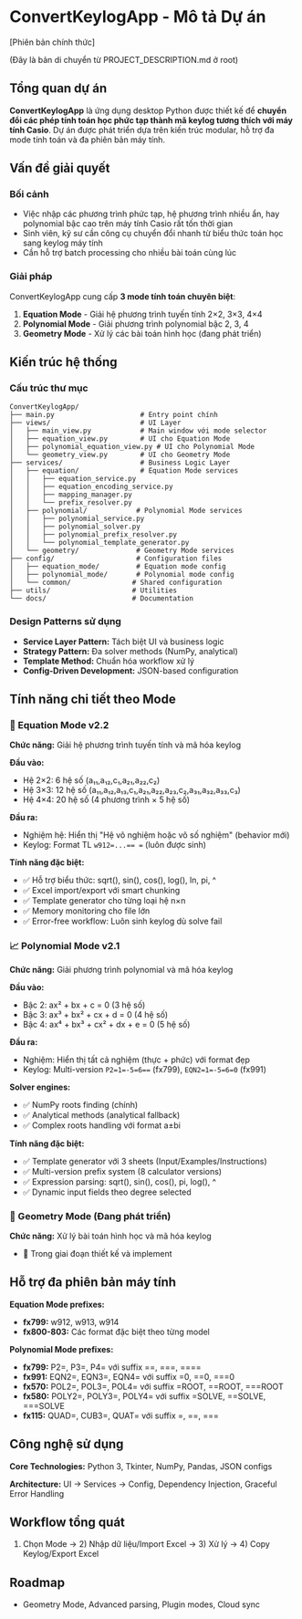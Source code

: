 # ConvertKeylogApp - Mô tả Dự án

[Phiên bản chính thức]

(Đây là bản di chuyển từ PROJECT_DESCRIPTION.md ở root)

## Tổng quan dự án

**ConvertKeylogApp** là ứng dụng desktop Python được thiết kế để **chuyển đổi các phép tính toán học phức tạp thành mã keylog tương thích với máy tính Casio**. Dự án được phát triển dựa trên kiến trúc modular, hỗ trợ đa mode tính toán và đa phiên bản máy tính.

## Vấn đề giải quyết

### Bối cảnh
- Việc nhập các phương trình phức tạp, hệ phương trình nhiều ẩn, hay polynomial bậc cao trên máy tính Casio rất tốn thời gian
- Sinh viên, kỹ sư cần công cụ chuyển đổi nhanh từ biểu thức toán học sang keylog máy tính
- Cần hỗ trợ batch processing cho nhiều bài toán cùng lúc

### Giải pháp
ConvertKeylogApp cung cấp **3 mode tính toán chuyên biệt**:
1. **Equation Mode** - Giải hệ phương trình tuyến tính 2×2, 3×3, 4×4
2. **Polynomial Mode** - Giải phương trình polynomial bậc 2, 3, 4  
3. **Geometry Mode** - Xử lý các bài toán hình học (đang phát triển)

## Kiến trúc hệ thống

### Cấu trúc thư mục
```
ConvertKeylogApp/
├── main.py                     # Entry point chính
├── views/                      # UI Layer
│   ├── main_view.py            # Main window với mode selector
│   ├── equation_view.py        # UI cho Equation Mode
│   ├── polynomial_equation_view.py # UI cho Polynomial Mode
│   └── geometry_view.py        # UI cho Geometry Mode
├── services/                   # Business Logic Layer
│   ├── equation/               # Equation Mode services
│   │   ├── equation_service.py
│   │   ├── equation_encoding_service.py
│   │   ├── mapping_manager.py
│   │   └── prefix_resolver.py
│   ├── polynomial/            # Polynomial Mode services
│   │   ├── polynomial_service.py
│   │   ├── polynomial_solver.py
│   │   ├── polynomial_prefix_resolver.py
│   │   └── polynomial_template_generator.py
│   └── geometry/              # Geometry Mode services
├── config/                    # Configuration files
│   ├── equation_mode/         # Equation mode config
│   ├── polynomial_mode/       # Polynomial mode config
│   └── common/               # Shared configuration
├── utils/                    # Utilities
└── docs/                     # Documentation
```

### Design Patterns sử dụng
- **Service Layer Pattern:** Tách biệt UI và business logic
- **Strategy Pattern:** Đa solver methods (NumPy, analytical)
- **Template Method:** Chuẩn hóa workflow xử lý
- **Config-Driven Development:** JSON-based configuration

## Tính năng chi tiết theo Mode

### 🧠 Equation Mode v2.2
**Chức năng:** Giải hệ phương trình tuyến tính và mã hóa keylog

**Đầu vào:**
- Hệ 2×2: 6 hệ số (a₁₁,a₁₂,c₁,a₂₁,a₂₂,c₂)
- Hệ 3×3: 12 hệ số (a₁₁,a₁₂,a₁₃,c₁,a₂₁,a₂₂,a₂₃,c₂,a₃₁,a₃₂,a₃₃,c₃)
- Hệ 4×4: 20 hệ số (4 phương trình × 5 hệ số)

**Đầu ra:**
- Nghiệm hệ: Hiển thị "Hệ vô nghiệm hoặc vô số nghiệm" (behavior mới)
- Keylog: Format TL `w912=...== =` (luôn được sinh)

**Tính năng đặc biệt:**
- ✅ Hỗ trợ biểu thức: sqrt(), sin(), cos(), log(), ln, pi, ^
- ✅ Excel import/export với smart chunking
- ✅ Template generator cho từng loại hệ n×n
- ✅ Memory monitoring cho file lớn
- ✅ Error-free workflow: Luôn sinh keylog dù solve fail

### 📈 Polynomial Mode v2.1  
**Chức năng:** Giải phương trình polynomial và mã hóa keylog

**Đầu vào:**
- Bậc 2: ax² + bx + c = 0 (3 hệ số)
- Bậc 3: ax³ + bx² + cx + d = 0 (4 hệ số)  
- Bậc 4: ax⁴ + bx³ + cx² + dx + e = 0 (5 hệ số)

**Đầu ra:**
- Nghiệm: Hiển thị tất cả nghiệm (thực + phức) với format đẹp
- Keylog: Multi-version `P2=1=-5=6==` (fx799), `EQN2=1=-5=6=0` (fx991)

**Solver engines:**
- ✅ NumPy roots finding (chính)
- ✅ Analytical methods (analytical fallback)
- ✅ Complex roots handling với format a±bi

**Tính năng đặc biệt:**
- ✅ Template generator với 3 sheets (Input/Examples/Instructions)
- ✅ Multi-version prefix system (8 calculator versions)
- ✅ Expression parsing: sqrt(), sin(), cos(), pi, log(), ^
- ✅ Dynamic input fields theo degree selected

### 📐 Geometry Mode (Đang phát triển)
**Chức năng:** Xử lý bài toán hình học và mã hóa keylog
- 🚧 Trong giai đoạn thiết kế và implement

## Hỗ trợ đa phiên bản máy tính

**Equation Mode prefixes:**
- **fx799:** w912, w913, w914
- **fx800-803:** Các format đặc biệt theo từng model

**Polynomial Mode prefixes:**  
- **fx799:** P2=, P3=, P4= với suffix ==, ===, ====
- **fx991:** EQN2=, EQN3=, EQN4= với suffix =0, ==0, ===0
- **fx570:** POL2=, POL3=, POL4= với suffix =ROOT, ==ROOT, ===ROOT
- **fx580:** POLY2=, POLY3=, POLY4= với suffix =SOLVE, ==SOLVE, ===SOLVE
- **fx115:** QUAD=, CUB3=, QUAT= với suffix =, ==, ===

## Công nghệ sử dụng

**Core Technologies:** Python 3, Tkinter, NumPy, Pandas, JSON configs

**Architecture:** UI → Services → Config, Dependency Injection, Graceful Error Handling

## Workflow tổng quát
1) Chọn Mode → 2) Nhập dữ liệu/Import Excel → 3) Xử lý → 4) Copy Keylog/Export Excel

## Roadmap
- Geometry Mode, Advanced parsing, Plugin modes, Cloud sync
